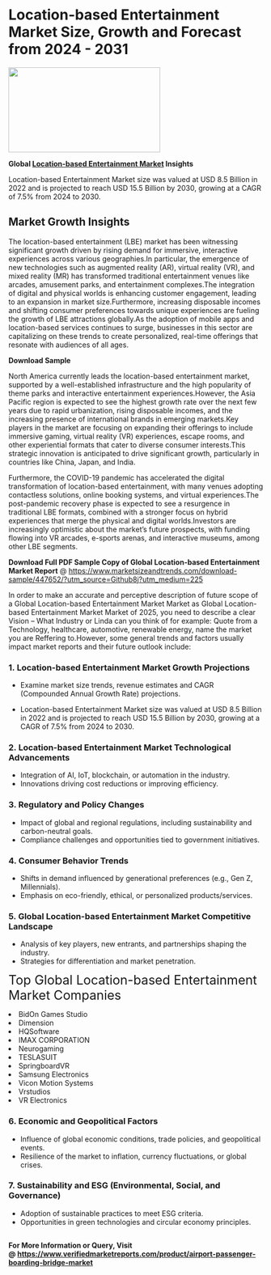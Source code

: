 <H1>Location-based Entertainment Market Size, Growth and Forecast from 2024 - 2031</H1><img class="aligncenter size-medium wp-image-584254" src="https://thirdeyenews.in/wp-content/uploads/2024/09/Global-Market-Research-300x168.jpeg" alt="" width="300" height="168" /><p><strong>Global&nbsp;<a href="https://www.marketsizeandtrends.com/download-sample/447652/?utm_source=Github8j?utm_medium=225">Location-based Entertainment Market</a> Insights</strong></p><p>Location-based Entertainment Market size was valued at USD 8.5 Billion in 2022 and is projected to reach USD 15.5 Billion by 2030, growing at a CAGR of 7.5% from 2024 to 2030.</p><p><h2>Market Growth Insights</h2> <p>The location-based entertainment (LBE) market has been witnessing significant growth driven by rising demand for immersive, interactive experiences across various geographies.In particular, the emergence of new technologies such as augmented reality (AR), virtual reality (VR), and mixed reality (MR) has transformed traditional entertainment venues like arcades, amusement parks, and entertainment complexes.The integration of digital and physical worlds is enhancing customer engagement, leading to an expansion in market size.Furthermore, increasing disposable incomes and shifting consumer preferences towards unique experiences are fueling the growth of LBE attractions globally.As the adoption of mobile apps and location-based services continues to surge, businesses in this sector are capitalizing on these trends to create personalized, real-time offerings that resonate with audiences of all ages.</p> <p><strong>Download Sample</strong></p> <p>North America currently leads the location-based entertainment market, supported by a well-established infrastructure and the high popularity of theme parks and interactive entertainment experiences.However, the Asia Pacific region is expected to see the highest growth rate over the next few years due to rapid urbanization, rising disposable incomes, and the increasing presence of international brands in emerging markets.Key players in the market are focusing on expanding their offerings to include immersive gaming, virtual reality (VR) experiences, escape rooms, and other experiential formats that cater to diverse consumer interests.This strategic innovation is anticipated to drive significant growth, particularly in countries like China, Japan, and India.</p> <p>Furthermore, the COVID-19 pandemic has accelerated the digital transformation of location-based entertainment, with many venues adopting contactless solutions, online booking systems, and virtual experiences.The post-pandemic recovery phase is expected to see a resurgence in traditional LBE formats, combined with a stronger focus on hybrid experiences that merge the physical and digital worlds.Investors are increasingly optimistic about the market’s future prospects, with funding flowing into VR arcades, e-sports arenas, and interactive museums, among other LBE segments.</p> <p><span class=""><strong>Download Full PDF Sample Copy of Global Location-based Entertainment Market Report</strong> @ <a href="https://www.marketsizeandtrends.com/download-sample/447652/?utm_source=Github8j?utm_medium=225" target="_blank">https://www.marketsizeandtrends.com/download-sample/447652/?utm_source=Github8j?utm_medium=225</a></span></p><p>In order to make an accurate and perceptive description of future scope of a Global&nbsp;Location-based Entertainment Market Market as Global&nbsp;Location-based Entertainment Market Market of 2025, you need to describe a clear Vision &ndash; What Industry or Linda can you think of for example: Quote from a Technology, healthcare, automotive, renewable energy, name the market you are Reffering to.However, some general trends and factors usually impact market reports and their future outlook include:</p><h3>1.&nbsp;<strong>Location-based Entertainment Market Growth Projections</strong></h3><ul><li>Examine market size trends, revenue estimates and CAGR (Compounded Annual Growth Rate) projections.</li><li><p>Location-based Entertainment Market size was valued at USD 8.5 Billion in 2022 and is projected to reach USD 15.5 Billion by 2030, growing at a CAGR of 7.5% from 2024 to 2030.</p></li></ul><h3>2.&nbsp;<strong>Location-based Entertainment Market Technological Advancements</strong></h3><ul><li>Integration of AI, IoT, blockchain, or automation in the industry.</li><li>Innovations driving cost reductions or improving efficiency.</li></ul><h3>3.&nbsp;<strong>Regulatory and Policy Changes</strong></h3><ul><li>Impact of global and regional regulations, including sustainability and carbon-neutral goals.</li><li>Compliance challenges and opportunities tied to government initiatives.</li></ul><h3>4.&nbsp;<strong>Consumer Behavior Trends</strong></h3><ul><li>Shifts in demand influenced by generational preferences (e.g., Gen Z, Millennials).</li><li>Emphasis on eco-friendly, ethical, or personalized products/services.</li></ul><h3>5.&nbsp;<strong>Global Location-based Entertainment Market Competitive Landscape</strong></h3><ul><li>Analysis of key players, new entrants, and partnerships shaping the industry.</li><li>Strategies for differentiation and market penetration.</li></ul><p data-pm-slice="1 1 []"><span style="color: inherit; font-family: inherit; font-size: 25px;">Top Global Location-based Entertainment Market Companies</span></p><div class="" data-test-id=""><p><li>BidOn Games Studio</li><li> Dimension</li><li> HQSoftware</li><li> IMAX CORPORATION</li><li> Neurogaming</li><li> TESLASUIT</li><li> SpringboardVR</li><li> Samsung Electronics</li><li> Vicon Motion Systems</li><li> Vrstudios</li><li> VR Electronics</li></p></div><h3>6.&nbsp;<strong>Economic and Geopolitical Factors</strong></h3><ul><li>Influence of global economic conditions, trade policies, and geopolitical events.</li><li>Resilience of the market to inflation, currency fluctuations, or global crises.</li></ul><h3>7.&nbsp;<strong>Sustainability and ESG (Environmental, Social, and Governance)</strong></h3><ul><li>Adoption of sustainable practices to meet ESG criteria.</li><li>Opportunities in green technologies and circular economy principles.</li></ul><h2><strong style="font-size: 14px;">For More Information or Query, Visit @&nbsp;</strong><a style="background-color: #ffffff; font-size: 14px;" href="https://www.marketsizeandtrends.com/report/location-based-entertainment-market/" target="_blank">https://www.verifiedmarketreports.com/product/airport-passenger-boarding-bridge-market</a></h2>